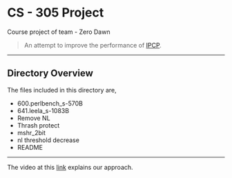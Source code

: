 # CS - 305 Project

Course project of team - Zero Dawn

> An attempt to improve the performance of [IPCP](https://www.cse.iitb.ac.in/~biswa/IPCP_ISCA20.pdf).

***

## Directory Overview
The files included in this directory are,

- 600.perlbench_s-570B
- 641.leela_s-1083B
- Remove NL
- Thrash protect
- mshr_2bit
- nl threshold decrease
- README


***

The video at this [link](https://www.youtube.com/embed/MUQfKFzIOeU) explains our approach.

